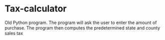 # Tax-calculator
Old Python program. The program will ask the user to enter the amount of purchase. The program then computes the predetermined state and county sales tax
